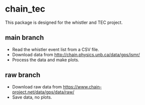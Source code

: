 # chain_tec
This package is designed for the whistler and TEC project. 
## main branch
- Read the whistler event list from a CSV file.
- Download data from http://chain.physics.unb.ca/data/gps/ismr/
- Process the data and make plots.
## raw branch
- Download raw data from https://www.chain-project.net/data/gps/data/raw/
- Save data, no plots.
